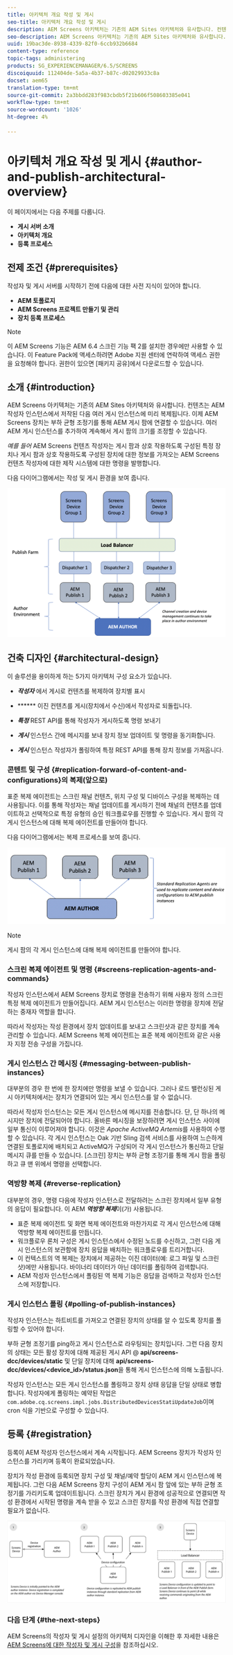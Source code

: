 ```yaml
---
title: 아키텍처 개요 작성 및 게시
seo-title: 아키텍처 개요 작성 및 게시
description: AEM Screens 아키텍처는 기존의 AEM Sites 아키텍처와 유사합니다. 컨텐츠는 AEM 작성자 인스턴스에서 저작된 다음 여러 게시 인스턴스에 미리 복제됩니다. 작성자와 게시 아키텍처 개요에 대한 자세한 내용을 보려면 이 페이지를 따르십시오.
seo-description: AEM Screens 아키텍처는 기존의 AEM Sites 아키텍처와 유사합니다. 컨텐츠는 AEM 작성자 인스턴스에서 저작된 다음 여러 게시 인스턴스에 미리 복제됩니다. 작성자와 게시 아키텍처 개요에 대한 자세한 내용을 보려면 이 페이지를 따르십시오.
uuid: 19bac3de-8938-4339-82f0-6ccb932b6684
content-type: reference
topic-tags: administering
products: SG_EXPERIENCEMANAGER/6.5/SCREENS
discoiquuid: 112404de-5a5a-4b37-b87c-d02029933c8a
docset: aem65
translation-type: tm+mt
source-git-commit: 2a3bbdd283f983cbdb5f21b606f508603385e041
workflow-type: tm+mt
source-wordcount: '1026'
ht-degree: 4%

---
```



# 아키텍처 개요 작성 및 게시 {#author-and-publish-architectural-overview}

이 페이지에서는 다음 주제를 다룹니다.

* **게시 서버 소개**
* **아키텍처 개요**
* **등록 프로세스**

## 전제 조건 {#prerequisites}

작성자 및 게시 서버를 시작하기 전에 다음에 대한 사전 지식이 있어야 합니다.

* **AEM 토폴로지**
* **AEM Screens 프로젝트 만들기 및 관리**
* **장치 등록 프로세스**

>[!NOTE]
>
>이 AEM Screens 기능은 AEM 6.4 스크린 기능 팩 2를 설치한 경우에만 사용할 수 있습니다. 이 Feature Pack에 액세스하려면 Adobe 지원 센터에 연락하여 액세스 권한을 요청해야 합니다. 권한이 있으면 [패키지 공유]에서 다운로드할 수 있습니다.

## 소개 {#introduction}

AEM Screens 아키텍처는 기존의 AEM Sites 아키텍처와 유사합니다. 컨텐츠는 AEM 작성자 인스턴스에서 저작된 다음 여러 게시 인스턴스에 미리 복제됩니다. 이제 AEM Screens 장치는 부하 균형 조정기를 통해 AEM 게시 팜에 연결할 수 있습니다. 여러 AEM 게시 인스턴스를 추가하여 계속해서 게시 팜의 크기를 조정할 수 있습니다.

*예를 들어* AEM Screens 컨텐츠 작성자는 게시 팜과 상호 작용하도록 구성된 특정 장치나 게시 팜과 상호 작용하도록 구성된 장치에 대한 정보를 가져오는 AEM Screens 컨텐츠 작성자에 대한 제작 시스템에 대한 명령을 발행합니다.

다음 다이어그램에서는 작성 및 게시 환경을 보여 줍니다.

![screen_shot_2019-03-04at30236pm](assets/screen_shot_2019-03-04at30236pm.png)

## 건축 디자인 {#architectural-design}

이 솔루션을 용이하게 하는 5가지 아키텍처 구성 요소가 있습니다.

* ***작성자*** 에서 게시로 컨텐츠를 복제하여 장치별 표시

* ****** 이진 컨텐츠를 게시(장치에서 수신)에서 작성자로 되돌립니다.
* ***특정*** REST API를 통해 작성자가 게시하도록 명령 보내기
* ***게시*** 인스턴스 간에 메시지를 보내 장치 정보 업데이트 및 명령을 동기화합니다.
* ***게시*** 인스턴스 작성자가 폴링하여 특정 REST API를 통해 장치 정보를 가져옵니다.

### 콘텐트 및 구성 {#replication-forward-of-content-and-configurations}의 복제(앞으로)

표준 복제 에이전트는 스크린 채널 컨텐츠, 위치 구성 및 디바이스 구성을 복제하는 데 사용됩니다. 이를 통해 작성자는 채널 업데이트를 게시하기 전에 채널의 컨텐츠를 업데이트하고 선택적으로 특정 유형의 승인 워크플로우를 진행할 수 있습니다. 게시 팜의 각 게시 인스턴스에 대해 복제 에이전트를 만들어야 합니다.

다음 다이어그램에서는 복제 프로세스를 보여 줍니다.

![screen_shot_2019-03-04at33935pm](assets/screen_shot_2019-03-04at33935pm.png)

>[!NOTE]
>
>게시 팜의 각 게시 인스턴스에 대해 복제 에이전트를 만들어야 합니다.

### 스크린 복제 에이전트 및 명령 {#screens-replication-agents-and-commands}

작성자 인스턴스에서 AEM Screens 장치로 명령을 전송하기 위해 사용자 정의 스크린 특정 복제 에이전트가 만들어집니다. AEM 게시 인스턴스는 이러한 명령을 장치에 전달하는 중재자 역할을 합니다.

따라서 작성자는 작성 환경에서 장치 업데이트를 보내고 스크린샷과 같은 장치를 계속 관리할 수 있습니다. AEM Screens 복제 에이전트는 표준 복제 에이전트와 같은 사용자 지정 전송 구성을 가집니다.

### 게시 인스턴스 간 메시징 {#messaging-between-publish-instances}

대부분의 경우 한 번에 한 장치에만 명령을 보낼 수 있습니다. 그러나 로드 밸런싱된 게시 아키텍처에서는 장치가 연결되어 있는 게시 인스턴스를 알 수 없습니다.

따라서 작성자 인스턴스는 모든 게시 인스턴스에 메시지를 전송합니다. 단, 단 하나의 메시지만 장치에 전달되어야 합니다. 올바른 메시징을 보장하려면 게시 인스턴스 사이에 일부 통신이 이루어져야 합니다. 이것은 *Apache ActiveMQ Artemis*&#x200B;를 사용하여 수행할 수 있습니다. 각 게시 인스턴스는 Oak 기반 Sling 검색 서비스를 사용하여 느슨하게 연결된 토폴로지에 배치되고 ActiveMQ가 구성되어 각 게시 인스턴스가 통신하고 단일 메시지 큐를 만들 수 있습니다. [스크린] 장치는 부하 균형 조정기를 통해 게시 팜을 폴링하고 큐 맨 위에서 명령을 선택합니다.

### 역방향 복제 {#reverse-replication}

대부분의 경우, 명령 다음에 작성자 인스턴스로 전달하려는 스크린 장치에서 일부 유형의 응답이 필요합니다. 이 AEM ***역방향 복제***&#x200B;이(가) 사용됩니다.

* 표준 복제 에이전트 및 화면 복제 에이전트와 마찬가지로 각 게시 인스턴스에 대해 역방향 복제 에이전트를 만듭니다.
* 워크플로우 론처 구성은 게시 인스턴스에서 수정된 노드를 수신하고, 그런 다음 게시 인스턴스의 보관함에 장치 응답을 배치하는 워크플로우를 트리거합니다.
* 이 컨텍스트의 역 복제는 장치에서 제공하는 이진 데이터(예: 로그 파일 및 스크린샷)에만 사용됩니다. 바이너리 데이터가 아닌 데이터를 폴링하여 검색합니다.
* AEM 작성자 인스턴스에서 폴링된 역 복제 기능은 응답을 검색하고 작성자 인스턴스에 저장합니다.

### 게시 인스턴스 폴링 {#polling-of-publish-instances}

작성자 인스턴스는 하트비트를 가져오고 연결된 장치의 상태를 알 수 있도록 장치를 폴링할 수 있어야 합니다.

부하 균형 조정기를 ping하고 게시 인스턴스로 라우팅되는 장치입니다. 그런 다음 장치의 상태는 모든 활성 장치에 대해 제공된 게시 API @ **api/screens-dcc/devices/static** 및 단일 장치에 대해 **api/screens-dcc/devices/&lt;device_id>/status.json**&#x200B;을 통해 게시 인스턴스에 의해 노출됩니다.

작성자 인스턴스는 모든 게시 인스턴스를 폴링하고 장치 상태 응답을 단일 상태로 병합합니다. 작성자에게 폴링하는 예약된 작업은 `com.adobe.cq.screens.impl.jobs.DistributedDevicesStatiUpdateJob`이며 cron 식을 기반으로 구성할 수 있습니다.

## 등록 {#registration}

등록이 AEM 작성자 인스턴스에서 계속 시작됩니다. AEM Screens 장치가 작성자 인스턴스를 가리키며 등록이 완료되었습니다.

장치가 작성 환경에 등록되면 장치 구성 및 채널/예약 할당이 AEM 게시 인스턴스에 복제됩니다. 그런 다음 AEM Screens 장치 구성이 AEM 게시 팜 앞에 있는 부하 균형 조정기를 가리키도록 업데이트됩니다. 스크린 장치가 게시 환경에 성공적으로 연결되면 작성 환경에서 시작된 명령을 계속 받을 수 있고 스크린 장치를 작성 환경에 직접 연결할 필요가 없습니다.

![screen_shot_2019-02-25at15218pm](assets/screen_shot_2019-02-25at15218pm.png)

### 다음 단계 {#the-next-steps}

AEM Screens의 작성자 및 게시 설정의 아키텍처 디자인을 이해한 후 자세한 내용은 [AEM Screens에 대한 작성자 및 게시 구성](author-and-publish.md)을 참조하십시오.
